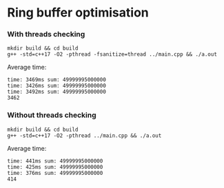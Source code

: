 # Ring buffer optimisation

### With threads checking

```
mkdir build && cd build
g++ -std=c++17 -O2 -pthread -fsanitize=thread ../main.cpp && ./a.out
```

Average time:

```
time: 3469ms sum: 49999995000000
time: 3426ms sum: 49999995000000
time: 3492ms sum: 49999995000000
3462
```

### Without threads checking

```
mkdir build && cd build
g++ -std=c++17 -O2 -pthread ../main.cpp && ./a.out
```

Average time:

```
time: 441ms sum: 49999995000000
time: 425ms sum: 49999995000000
time: 376ms sum: 49999995000000
414
```

